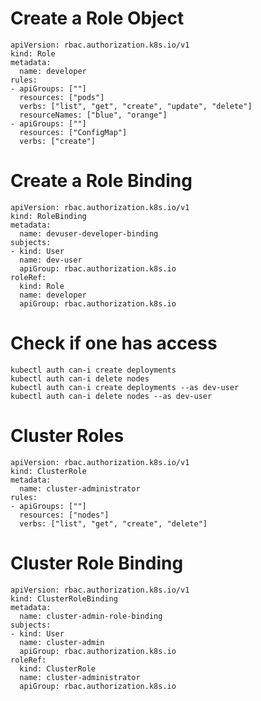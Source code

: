 # Create a Role Object

    apiVersion: rbac.authorization.k8s.io/v1
    kind: Role
    metadata:
      name: developer
    rules:
    - apiGroups: [""]
      resources: ["pods"]
      verbs: ["list", "get", "create", "update", "delete"]
      resourceNames: ["blue", "orange"]
    - apiGroups: [""]
      resources: ["ConfigMap"]
      verbs: ["create"]

# Create a Role Binding

    apiVersion: rbac.authorization.k8s.io/v1
    kind: RoleBinding
    metadata:
      name: devuser-developer-binding
    subjects:
    - kind: User
      name: dev-user
      apiGroup: rbac.authorization.k8s.io
    roleRef:
      kind: Role
      name: developer
      apiGroup: rbac.authorization.k8s.io

# Check if one has access

    kubectl auth can-i create deployments
    kubectl auth can-i delete nodes
    kubectl auth can-i create deployments --as dev-user
    kubectl auth can-i delete nodes --as dev-user

# Cluster Roles

    apiVersion: rbac.authorization.k8s.io/v1
    kind: ClusterRole
    metadata:
      name: cluster-administrator
    rules:
    - apiGroups: [""]
      resources: ["nodes"]
      verbs: ["list", "get", "create", "delete"]

# Cluster Role Binding

    apiVersion: rbac.authorization.k8s.io/v1
    kind: ClusterRoleBinding
    metadata:
      name: cluster-admin-role-binding
    subjects:
    - kind: User
      name: cluster-admin
      apiGroup: rbac.authorization.k8s.io
    roleRef:
      kind: ClusterRole
      name: cluster-administrator
      apiGroup: rbac.authorization.k8s.io
